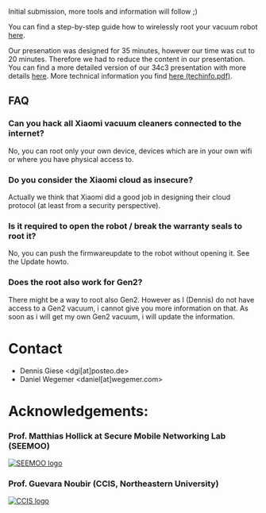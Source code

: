 Initial submission, more tools and information will follow ;)

You can find a step-by-step guide how to wirelessly root your vacuum robot [here](https://github.com/dgiese/dustcloud/blob/master/UPDATE-howto.md).

Our presenation was designed for 35 minutes, however our time was cut to 20 minutes. Therefore we had to reduce the content in our presentation.
You can find a more detailed version of our 34c3 presentation with more details [here](https://github.com/dgiese/dustcloud/raw/master/34c3-presentation/34c3_Staubi-current_split_animation.pdf).
More technical information you find [here (techinfo.pdf)](https://github.com/dgiese/dustcloud/raw/master/xiaomi.vacuum.gen1/techinfo.pdf).

## FAQ
### Can you hack all Xiaomi vacuum cleaners connected to the internet?
No, you can root only your own device, devices which are in your own wifi or where you have physical access to.
### Do you consider the Xiaomi cloud as insecure?
Actually we think that Xiaomi did a good job in designing their cloud protocol (at least from a security perspective).
### Is it required to open the robot / break the warranty seals to root it?
No, you can push the firmwareupdate to the robot without opening it. See the Update howto.
### Does the root also work for Gen2?
There might be a way to root also Gen2. However as I (Dennis) do not have access to a Gen2 vacuum, i cannot give you more information on that. As soon as i will get my own Gen2 vacuum, i will update the information.

# Contact
* Dennis Giese <dgi[at]posteo.de>
* Daniel Wegemer <daniel[at]wegemer.com>

# Acknowledgements:
### Prof. Matthias Hollick at Secure Mobile Networking Lab (SEEMOO)
<a href="https://www.seemoo.tu-darmstadt.de">![SEEMOO logo](https://github.com/dgiese/dustcloud/raw/master/gfx/seemoo.png)</a>
### Prof. Guevara Noubir (CCIS, Northeastern University)
<a href="http://www.ccs.neu.edu/home/noubir/Home.html">![CCIS logo](https://github.com/dgiese/dustcloud/raw/master/gfx/CCISLogo_S_gR.png)</a>
